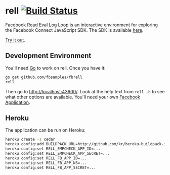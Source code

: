rell [![Build Status](https://secure.travis-ci.org/daaku/rell.svg)](https://travis-ci.org/daaku/rell)
====

Facebook Read Eval Log Loop is an interactive environment for exploring the
Facebook Connect JavaScript SDK. The SDK is available
[here](https://developers.facebook.com/docs/reference/javascript/).

[Try it out](https://www.fbrell.com/examples/).

Development Environment
-----------------------

You'll need [Go](https://golang.org/) to work on rell. Once you have it:

```sh
go get github.com/fbsamples/fbrell
rell
```

Then go to [http://localhost:43600/](http://localhost:43600/). Look at the help
text from `rell -h` to see what other options are available. You'll need your
own [Facebook Application](https://developers.facebook.com/).

Heroku
------

The application can be run on Heroku:

```sh
heroku create -s cedar
heroku config:add BUILDPACK_URL=http://github.com/kr/heroku-buildpack-inline.git
heroku config:set RELL_EMPCHECK_APP_ID=...
heroku config:set RELL_EMPCHECK_APP_SECRET=...
heroku config:set RELL_FB_APP_ID=...
heroku config:set RELL_FB_APP_NS=...
heroku config:set RELL_FB_APP_SECRET=...
```
